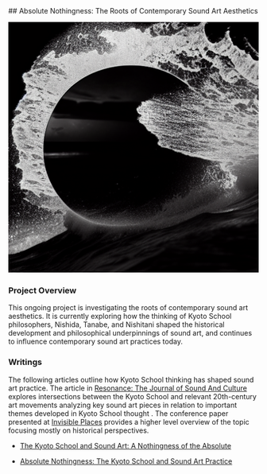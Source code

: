 <base target="_blank">
## Absolute Nothingness: The Roots of Contemporary Sound Art Aesthetics

<img src="images/index2.png?raw=true"/><br/>

### Project Overview

This ongoing project is investigating the roots of contemporary sound art aesthetics. It is currently exploring how the thinking of Kyoto School philosophers, Nishida, Tanabe, and Nishitani shaped the historical development and philosophical underpinnings of sound art, and continues to influence contemporary sound art practices today.

### Writings

The following articles outline how Kyoto School thinking has shaped sound art practice.
The article in [Resonance: The Journal of Sound And Culture](https://online.ucpress.edu/res/article/4/1/69/195805/The-Kyoto-School-and-Sound-ArtA-Nothingness-of-the) explores intersections between the Kyoto School and relevant 20th-century art movements analyzing key sound art pieces in relation to important themes developed in Kyoto School thought .
The conference paper presented at [Invisible Places](http://invisibleplaces.org/) provides a higher level overview of the topic focusing mostly on historical perspectives.


* [The Kyoto School and Sound Art: A Nothingness of the Absolute](https://doi.org/10.1525/res.2023.4.1.69)

* [Absolute Nothingness: The Kyoto School and Sound Art Practice](
https://www.researchgate.net/publication/318115471_Absolute_Nothingness_The_Kyoto_School_and_Sound_Art_Practice)


